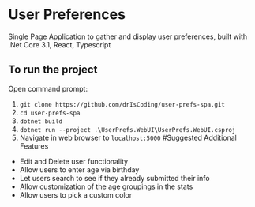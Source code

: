 # User Preferences
Single Page Application to gather and display user preferences, built with .Net Core 3.1, React, Typescript
## To run the project
Open command prompt:
1. `git clone https://github.com/drIsCoding/user-prefs-spa.git` 
2. `cd user-prefs-spa`
2. `dotnet build`
3. `dotnet run --project .\UserPrefs.WebUI\UserPrefs.WebUI.csproj`
4. Navigate in web browser to `localhost:5000`
#Suggested Additional Features
- Edit and Delete user functionality
- Allow users to enter age via birthday
- Let users search to see if they already submitted their info
- Allow customization of the age groupings in the stats
- Allow users to pick a custom color
